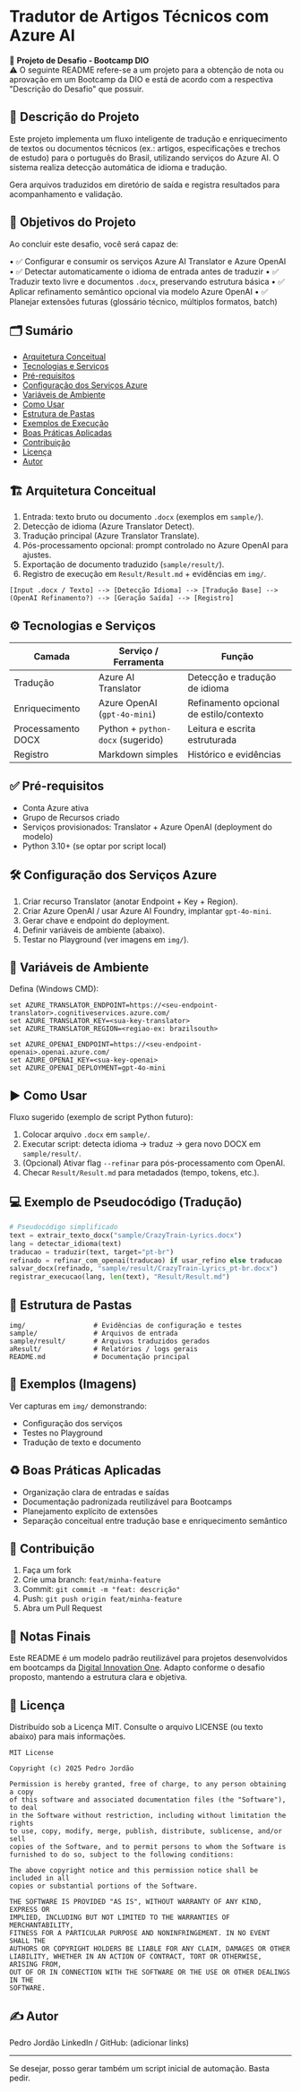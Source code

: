 # Tradutor de Artigos Técnicos com Azure AI

📘 **Projeto de Desafio - Bootcamp DIO**  
⚠️ O seguinte README refere-se a um projeto para a obtenção de nota ou aprovação em um Bootcamp da DIO e está de acordo com a respectiva "Descrição do Desafio" que possuir.

## 📝 Descrição do Projeto

Este projeto implementa um fluxo inteligente de tradução e enriquecimento de textos ou documentos técnicos (ex.: artigos, especificações e trechos de estudo) para o português do Brasil, utilizando serviços do Azure AI. O sistema realiza detecção automática de idioma e tradução.

Gera arquivos traduzidos em diretório de saída e registra resultados para acompanhamento e validação.

## 🎯 Objetivos do Projeto

Ao concluir este desafio, você será capaz de:

• ✅ Configurar e consumir os serviços Azure AI Translator e Azure OpenAI
• ✅ Detectar automaticamente o idioma de entrada antes de traduzir
• ✅ Traduzir texto livre e documentos `.docx`, preservando estrutura básica
• ✅ Aplicar refinamento semântico opcional via modelo Azure OpenAI
• ✅ Planejar extensões futuras (glossário técnico, múltiplos formatos, batch)

## 🗂️ Sumário

- [Arquitetura Conceitual](#-arquitetura-conceitual)
- [Tecnologias e Serviços](#-tecnologias-e-serviços)
- [Pré-requisitos](#-pré-requisitos)
- [Configuração dos Serviços Azure](#-configuração-dos-serviços-azure)
- [Variáveis de Ambiente](#-variáveis-de-ambiente)
- [Como Usar](#-como-usar)
- [Estrutura de Pastas](#-estrutura-de-pastas)
- [Exemplos de Execução](#-exemplos-de-execução)
- [Boas Práticas Aplicadas](#-boas-práticas-aplicadas)
- [Contribuição](#-contribuição)
- [Licença](#-licença)
- [Autor](#-autor)

## 🏗️ Arquitetura Conceitual

1. Entrada: texto bruto ou documento `.docx` (exemplos em `sample/`).
2. Detecção de idioma (Azure Translator Detect).
3. Tradução principal (Azure Translator Translate).
4. Pós-processamento opcional: prompt controlado no Azure OpenAI para ajustes.
5. Exportação de documento traduzido (`sample/result/`).
6. Registro de execução em `Result/Result.md` + evidências em `img/`.

```
[Input .docx / Texto] --> [Detecção Idioma] --> [Tradução Base] --> (OpenAI Refinamento?) --> [Geração Saída] --> [Registro]
```

## ⚙️ Tecnologias e Serviços

| Camada             | Serviço / Ferramenta              | Função                                  |
| ------------------ | --------------------------------- | --------------------------------------- |
| Tradução           | Azure AI Translator               | Detecção e tradução de idioma           |
| Enriquecimento     | Azure OpenAI (`gpt-4o-mini`)      | Refinamento opcional de estilo/contexto |
| Processamento DOCX | Python + `python-docx` (sugerido) | Leitura e escrita estruturada           |
| Registro           | Markdown simples                  | Histórico e evidências                  |

## ✅ Pré-requisitos

- Conta Azure ativa
- Grupo de Recursos criado
- Serviços provisionados: Translator + Azure OpenAI (deployment do modelo)
- Python 3.10+ (se optar por script local)

## 🛠️ Configuração dos Serviços Azure

1. Criar recurso Translator (anotar Endpoint + Key + Region).
2. Criar Azure OpenAI / usar Azure AI Foundry, implantar `gpt-4o-mini`.
3. Gerar chave e endpoint do deployment.
4. Definir variáveis de ambiente (abaixo).
5. Testar no Playground (ver imagens em `img/`).

## 🔑 Variáveis de Ambiente

Defina (Windows CMD):

```
set AZURE_TRANSLATOR_ENDPOINT=https://<seu-endpoint-translator>.cognitiveservices.azure.com/
set AZURE_TRANSLATOR_KEY=<sua-key-translator>
set AZURE_TRANSLATOR_REGION=<regiao-ex: brazilsouth>

set AZURE_OPENAI_ENDPOINT=https://<seu-endpoint-openai>.openai.azure.com/
set AZURE_OPENAI_KEY=<sua-key-openai>
set AZURE_OPENAI_DEPLOYMENT=gpt-4o-mini
```

## ▶️ Como Usar

Fluxo sugerido (exemplo de script Python futuro):

1. Colocar arquivo `.docx` em `sample/`.
2. Executar script: detecta idioma → traduz → gera novo DOCX em `sample/result/`.
3. (Opcional) Ativar flag `--refinar` para pós-processamento com OpenAI.
4. Checar `Result/Result.md` para metadados (tempo, tokens, etc.).

## 💻 Exemplo de Pseudocódigo (Tradução)

```python
# Pseudocódigo simplificado
text = extrair_texto_docx("sample/CrazyTrain-Lyrics.docx")
lang = detectar_idioma(text)
traducao = traduzir(text, target="pt-br")
refinado = refinar_com_openai(traducao) if usar_refino else traducao
salvar_docx(refinado, "sample/result/CrazyTrain-Lyrics_pt-br.docx")
registrar_execucao(lang, len(text), "Result/Result.md")
```

## 📂 Estrutura de Pastas

```
img/                 # Evidências de configuração e testes
sample/              # Arquivos de entrada
sample/result/       # Arquivos traduzidos gerados
aResult/             # Relatórios / logs gerais
README.md            # Documentação principal
```

## 🧪 Exemplos (Imagens)

Ver capturas em `img/` demonstrando:

- Configuração dos serviços
- Testes no Playground
- Tradução de texto e documento

## ♻️ Boas Práticas Aplicadas

- Organização clara de entradas e saídas
- Documentação padronizada reutilizável para Bootcamps
- Planejamento explícito de extensões
- Separação conceitual entre tradução base e enriquecimento semântico

## 🤝 Contribuição

1. Faça um fork
2. Crie uma branch: `feat/minha-feature`
3. Commit: `git commit -m "feat: descrição"`
4. Push: `git push origin feat/minha-feature`
5. Abra um Pull Request

## 🧾 Notas Finais

Este README é um modelo padrão reutilizável para projetos desenvolvidos em bootcamps da [Digital Innovation One](https://www.dio.me/en).
Adapto conforme o desafio proposto, mantendo a estrutura clara e objetiva.

## 📄 Licença

Distribuído sob a Licença MIT. Consulte o arquivo LICENSE (ou texto abaixo) para mais informações.

```
MIT License

Copyright (c) 2025 Pedro Jordão

Permission is hereby granted, free of charge, to any person obtaining a copy
of this software and associated documentation files (the "Software"), to deal
in the Software without restriction, including without limitation the rights
to use, copy, modify, merge, publish, distribute, sublicense, and/or sell
copies of the Software, and to permit persons to whom the Software is
furnished to do so, subject to the following conditions:

The above copyright notice and this permission notice shall be included in all
copies or substantial portions of the Software.

THE SOFTWARE IS PROVIDED "AS IS", WITHOUT WARRANTY OF ANY KIND, EXPRESS OR
IMPLIED, INCLUDING BUT NOT LIMITED TO THE WARRANTIES OF MERCHANTABILITY,
FITNESS FOR A PARTICULAR PURPOSE AND NONINFRINGEMENT. IN NO EVENT SHALL THE
AUTHORS OR COPYRIGHT HOLDERS BE LIABLE FOR ANY CLAIM, DAMAGES OR OTHER
LIABILITY, WHETHER IN AN ACTION OF CONTRACT, TORT OR OTHERWISE, ARISING FROM,
OUT OF OR IN CONNECTION WITH THE SOFTWARE OR THE USE OR OTHER DEALINGS IN THE
SOFTWARE.
```

## ✍️ Autor

Pedro Jordão
LinkedIn / GitHub: (adicionar links)

---

Se desejar, posso gerar também um script inicial de automação. Basta pedir.
